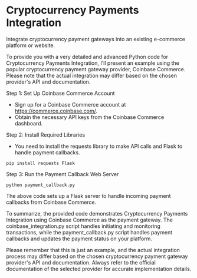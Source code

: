 # Cryptocurrency Payments Integration
Integrate cryptocurrency payment gateways into an existing e-commerce platform or website.

To provide you with a very detailed and advanced Python code for Cryptocurrency Payments Integration, I'll present an example using the popular cryptocurrency payment gateway provider, Coinbase Commerce. Please note that the actual integration may differ based on the chosen provider's API and documentation.

Step 1: Set Up Coinbase Commerce Account

 - Sign up for a Coinbase Commerce account at https://commerce.coinbase.com/.
 - Obtain the necessary API keys from the Coinbase Commerce dashboard.
   
Step 2: Install Required Libraries

 - You need to install the requests library to make API calls and Flask to handle payment callbacks.
```
pip install requests Flask
```

Step 3: Run the Payment Callback Web Server
```
python payment_callback.py
```

The above code sets up a Flask server to handle incoming payment callbacks from Coinbase Commerce.

To summarize, the provided code demonstrates Cryptocurrency Payments Integration using Coinbase Commerce as the payment gateway. The coinbase_integration.py script handles initiating and monitoring transactions, while the payment_callback.py script handles payment callbacks and updates the payment status on your platform.

Please remember that this is just an example, and the actual integration process may differ based on the chosen cryptocurrency payment gateway provider's API and documentation. Always refer to the official documentation of the selected provider for accurate implementation details.
